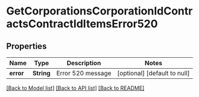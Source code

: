 # GetCorporationsCorporationIdContractsContractIdItemsError520

## Properties
Name | Type | Description | Notes
------------ | ------------- | ------------- | -------------
**error** | **String** | Error 520 message | [optional] [default to null]

[[Back to Model list]](../README.md#documentation-for-models) [[Back to API list]](../README.md#documentation-for-api-endpoints) [[Back to README]](../README.md)


